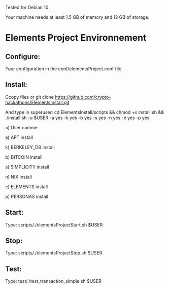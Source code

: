 Tested for Debian 10.

Your machine needs at least 1.5 GB of memory and 12 GB of storage.

# Elements Project Environnement

## Configure:

Your configuration in the conf/elementsProject.conf file.

## Install:

Ccopy files or
git clone https://github.com/crypto-hackathons/ElementsInstall.git

And type in superuser: cd ElementsInstall/scripts && chmod +x install.sh && ./install.sh -u $USER -a yes -k yes -b yes -s yes -n yes -e yes -p yes

u) User namme

a) APT install

k) BERKELEY_DB install

b) BITCOIN install

s) SIMPLICITY install

n) NIX install

e) ELEMENTS install

p) PERSONAS install


## Start:

Type: scripts/./elementsProjectStart.sh $USER

## Stop:

Type: scripts/./elementsProjectStop.sh $USER

## Test:

Type: test/./test_transaction_simple.sh $USER
